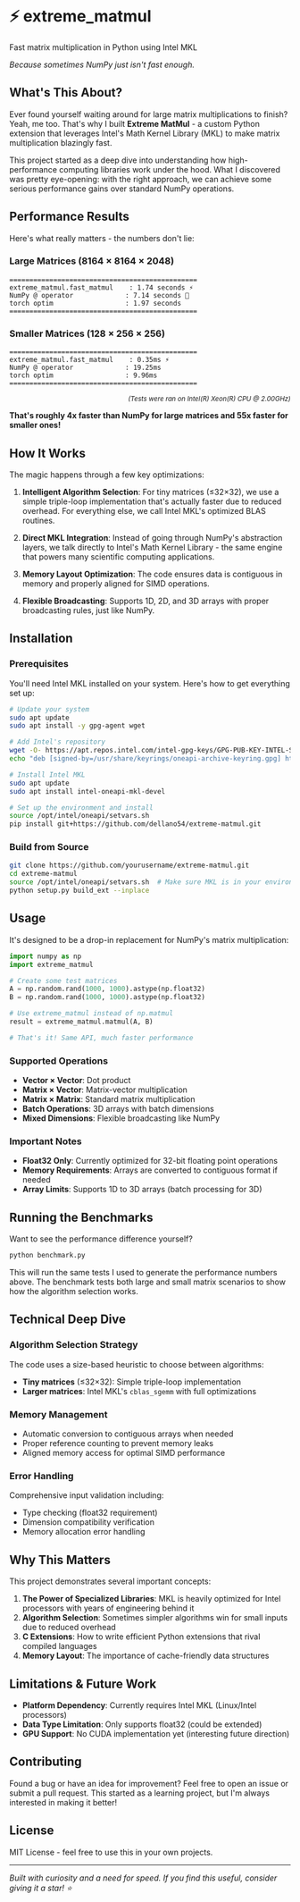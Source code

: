 # ⚡ extreme_matmul
Fast matrix multiplication in Python using Intel MKL

*Because sometimes NumPy just isn't fast enough.*

## What's This About?

Ever found yourself waiting around for large matrix multiplications to finish? Yeah, me too. That's why I built **Extreme MatMul** - a custom Python extension that leverages Intel's Math Kernel Library (MKL) to make matrix multiplication blazingly fast.

This project started as a deep dive into understanding how high-performance computing libraries work under the hood. What I discovered was pretty eye-opening: with the right approach, we can achieve some serious performance gains over standard NumPy operations.

## Performance Results

Here's what really matters - the numbers don't lie:

### Large Matrices (8164 × 8164 × 2048)
```
===============================================
extreme_matmul.fast_matmul    : 1.74 seconds ⚡
NumPy @ operator             : 7.14 seconds 🐌
torch optim                  : 1.97 seconds
===============================================
```

### Smaller Matrices (128 × 256 × 256)
```
===============================================
extreme_matmul.fast_matmul    : 0.35ms ⚡
NumPy @ operator             : 19.25ms
torch optim                  : 9.96ms
===============================================

```
<p align="right"><small><i>(Tests were ran on Intel(R) Xeon(R) CPU @ 2.00GHz)</i></small></p>

**That's roughly 4x faster than NumPy for large matrices and 55x faster for smaller ones!**


## How It Works

The magic happens through a few key optimizations:

1. **Intelligent Algorithm Selection**: For tiny matrices (≤32×32), we use a simple triple-loop implementation that's actually faster due to reduced overhead. For everything else, we call Intel MKL's optimized BLAS routines.

2. **Direct MKL Integration**: Instead of going through NumPy's abstraction layers, we talk directly to Intel's Math Kernel Library - the same engine that powers many scientific computing applications.

3. **Memory Layout Optimization**: The code ensures data is contiguous in memory and properly aligned for SIMD operations.

4. **Flexible Broadcasting**: Supports 1D, 2D, and 3D arrays with proper broadcasting rules, just like NumPy.

## Installation

### Prerequisites
You'll need Intel MKL installed on your system. Here's how to get everything set up:

```bash
# Update your system
sudo apt update
sudo apt install -y gpg-agent wget

# Add Intel's repository
wget -O- https://apt.repos.intel.com/intel-gpg-keys/GPG-PUB-KEY-INTEL-SW-PRODUCTS.PUB | gpg --dearmor | sudo tee /usr/share/keyrings/oneapi-archive-keyring.gpg > /dev/null
echo "deb [signed-by=/usr/share/keyrings/oneapi-archive-keyring.gpg] https://apt.repos.intel.com/oneapi all main" | sudo tee /etc/apt/sources.list.d/oneAPI.list

# Install Intel MKL
sudo apt update
sudo apt install intel-oneapi-mkl-devel

# Set up the environment and install
source /opt/intel/oneapi/setvars.sh
pip install git+https://github.com/dellano54/extreme-matmul.git
```

### Build from Source
```bash
git clone https://github.com/yourusername/extreme-matmul.git
cd extreme-matmul
source /opt/intel/oneapi/setvars.sh  # Make sure MKL is in your environment
python setup.py build_ext --inplace
```

## Usage

It's designed to be a drop-in replacement for NumPy's matrix multiplication:

```python
import numpy as np
import extreme_matmul

# Create some test matrices
A = np.random.rand(1000, 1000).astype(np.float32)
B = np.random.rand(1000, 1000).astype(np.float32)

# Use extreme_matmul instead of np.matmul
result = extreme_matmul.matmul(A, B)

# That's it! Same API, much faster performance
```

### Supported Operations

- **Vector × Vector**: Dot product
- **Matrix × Vector**: Matrix-vector multiplication  
- **Matrix × Matrix**: Standard matrix multiplication
- **Batch Operations**: 3D arrays with batch dimensions
- **Mixed Dimensions**: Flexible broadcasting like NumPy

### Important Notes

- **Float32 Only**: Currently optimized for 32-bit floating point operations
- **Memory Requirements**: Arrays are converted to contiguous format if needed
- **Array Limits**: Supports 1D to 3D arrays (batch processing for 3D)

## Running the Benchmarks

Want to see the performance difference yourself?

```python
python benchmark.py
```

This will run the same tests I used to generate the performance numbers above. The benchmark tests both large and small matrix scenarios to show how the algorithm selection works.

## Technical Deep Dive

### Algorithm Selection Strategy
The code uses a size-based heuristic to choose between algorithms:
- **Tiny matrices** (≤32×32): Simple triple-loop implementation
- **Larger matrices**: Intel MKL's `cblas_sgemm` with full optimizations

### Memory Management
- Automatic conversion to contiguous arrays when needed
- Proper reference counting to prevent memory leaks
- Aligned memory access for optimal SIMD performance

### Error Handling
Comprehensive input validation including:
- Type checking (float32 requirement)
- Dimension compatibility verification
- Memory allocation error handling

## Why This Matters

This project demonstrates several important concepts:

1. **The Power of Specialized Libraries**: MKL is heavily optimized for Intel processors with years of engineering behind it
2. **Algorithm Selection**: Sometimes simpler algorithms win for small inputs due to reduced overhead
3. **C Extensions**: How to write efficient Python extensions that rival compiled languages
4. **Memory Layout**: The importance of cache-friendly data structures

## Limitations & Future Work

- **Platform Dependency**: Currently requires Intel MKL (Linux/Intel processors)
- **Data Type Limitation**: Only supports float32 (could be extended)
- **GPU Support**: No CUDA implementation yet (interesting future direction)

## Contributing

Found a bug or have an idea for improvement? Feel free to open an issue or submit a pull request. This started as a learning project, but I'm always interested in making it better!

## License

MIT License - feel free to use this in your own projects.

---

*Built with curiosity and a need for speed. If you find this useful, consider giving it a star! ⭐*
